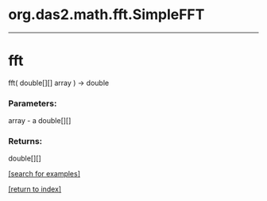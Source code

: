 # org.das2.math.fft.SimpleFFT
***
<a name="fft"></a>
# fft
fft( double[][] array ) &rarr; double



### Parameters:
array - a double[][]

### Returns:
double[][]


<a href="https://github.com/autoplot/dev/search?q=fft&unscoped_q=fft">[search for examples]</a>

<a href="https://github.com/autoplot/documentation/blob/master/javadoc/index-all.md">[return to index]</a>

